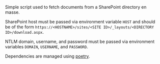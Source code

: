 Simple script used to fetch documents from a SharePoint directory en masse.

SharePoint host must be passed via environment variable `HOST`
and should be of the form
`https://<HOSTNAME>/sites/<SITE ID>/_layouts/<DIRECTORY ID>/download.aspx`.

NTLM domain, username, and password must be passed via environment variables
`DOMAIN`, `USERNAME`, and `PASSWORD`.

Dependencies are managed using [poetry](https://python-poetry.org/).
